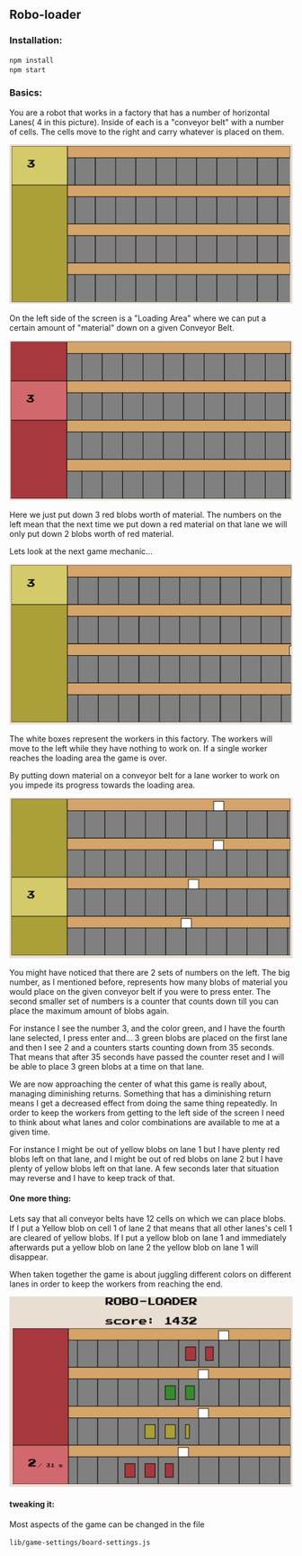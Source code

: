 ## Robo-loader
### Installation:
```sh
npm install
npm start
```

### Basics:
You are a robot that works in a factory that has a number of horizontal Lanes( 4 in this picture). Inside of each is a "conveyor belt" with a number of cells. The cells move to the right and carry whatever is placed on them.

![basic game](images/tutorial/basic-game.gif)

On the left side of the screen is a "Loading Area" where we can put a certain amount of "material" down on a given Conveyor Belt.

![red 3](images/tutorial/red-3-game.gif)

 Here we just put down 3 red blobs worth of material. The numbers on the left mean that the next time we put down a red material on that lane we will only put down 2 blobs worth of red material.

 Lets look at the next game mechanic...

 ![workers intro](images/tutorial/workers-intro-game.gif)

 The white boxes represent the workers in this factory. The workers will move to the left while they have nothing to work on. If a single worker reaches the loading area the game is over.

By putting down material on a conveyor belt for a lane worker to work on you impede its progress towards the loading area.

 ![blob intro](images/tutorial/blob-intro.gif)

You might have noticed that there are 2 sets of numbers on the left. The big number, as I mentioned before, represents how many blobs of material you would place on the given conveyor belt if you were to press enter. The second smaller set of numbers is a counter that counts down till you can place the maximum amount of blobs again.

For instance I see the number 3, and the color green, and I have the fourth lane selected, I press enter and... 3 green blobs are placed on the first lane and then I see 2 and a counters starts counting down from 35 seconds. That means that after 35 seconds have passed the counter reset and I will be able to place 3 green blobs at a time on that lane.

We are now approaching the center of what this game is really about, managing diminishing returns. Something that has a diminishing return means I get a decreased effect from doing the same thing repeatedly. In order to keep the workers from getting to the left side of the screen I need to think about what lanes and color combinations are available to me at a given time.

For instance I might be out of yellow blobs on lane 1 but I have plenty red blobs left on that lane, and I might be out of red blobs on lane 2 but I have plenty of yellow blobs left on that lane. A few seconds later that situation may reverse and I have to keep track of that.

#### One more thing:

Lets say that all conveyor belts have 12 cells on which we can place blobs. If I put a Yellow blob on cell 1 of lane 2 that means that all other lanes's cell 1 are cleared of yellow blobs. If I put a yellow blob on lane 1 and immediately afterwards put a yellow blob on lane 2 the yellow blob on lane 1 will disappear.

When taken together the game is about juggling different colors on different lanes in order to keep the workers from reaching the end.

![blob intro](images/tutorial/average-game.gif)

#### tweaking it:

Most aspects of the game can be changed in the file

``` lib/game-settings/board-settings.js ```
